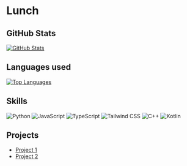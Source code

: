 # Lunch

## GitHub Stats
[![GitHub Stats](https://github-readme-stats.vercel.app/api?username=slumin&show_icons=true&theme=dark)](https://github.com/slumin)

## Languages used
[![Top Languages](https://github-readme-stats.vercel.app/api/top-langs/?username=slumin&layout=compact&theme=dark)](https://github.com/slumin)

## Skills
![Python](https://img.shields.io/badge/Python-3776AB?style=for-the-badge&logo=python&logoColor=white)
![JavaScript](https://img.shields.io/badge/JavaScript-F7DF1E?style=for-the-badge&logo=javascript&logoColor=black)
![TypeScript](https://img.shields.io/badge/TypeScript-3178C6?style=for-the-badge&logo=typescript&logoColor=white)
![Tailwind CSS](https://img.shields.io/badge/Tailwind%20CSS-06B6D4?style=for-the-badge&logo=tailwindcss&logoColor=white)
![C++](https://img.shields.io/badge/C++-00599C?style=for-the-badge&logo=c++&logoColor=white)
![Kotlin](https://img.shields.io/badge/Kotlin-0095F6?style=for-the-badge&logo=kotlin&logoColor=white)

## Projects
- [Project 1](link-to-project-1)
- [Project 2](link-to-project-2)

